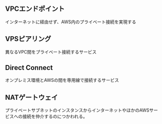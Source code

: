## VPCエンドポイント
インターネットに経由せず、AWS内のプライベート接続を実現する
## VPSピアリング
異なるVPC間をプライベート接続するサービス
## Direct Connect
オンプレミス環境とAWSの間を専用線で接続するサービス
## NATゲートウェイ
プライベートサブネットのインスタンスからインターネットやほかのAWSサービスへの接続を仲介するのにつかわれる。
